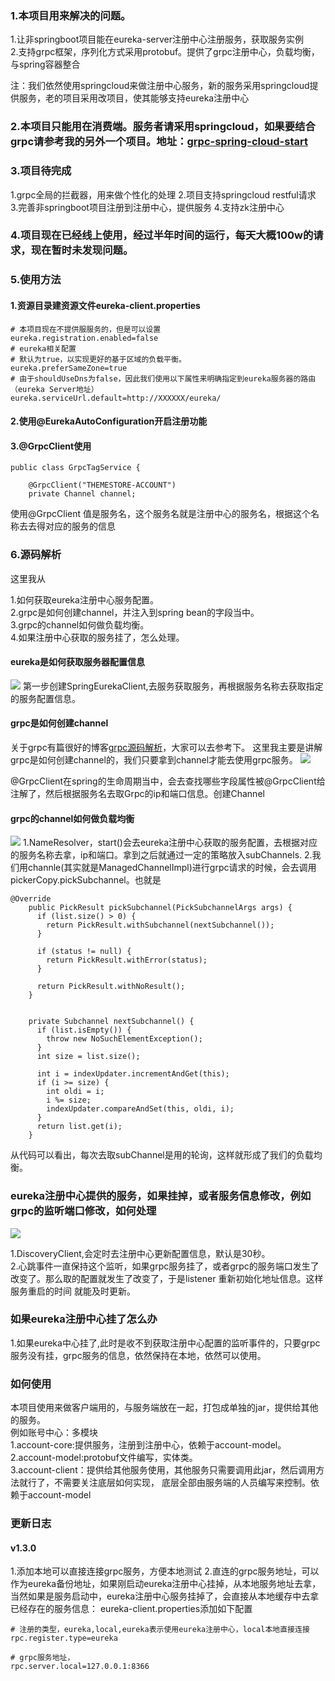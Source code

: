 ### 1.本项目用来解决的问题。

1.让非springboot项目能在eureka-server注册中心注册服务，获取服务实例  
2.支持grpc框架，序列化方式采用protobuf。提供了grpc注册中心，负载均衡，与spring容器整合

注：我们依然使用springcloud来做注册中心服务，新的服务采用springcloud提供服务，老的项目采用改项目，使其能够支持eureka注册中心

### 2.本项目只能用在消费端。服务者请采用springcloud，如果要结合grpc请参考我的另外一个项目。地址：[grpc-spring-cloud-start](https://github.com/smallleaf/grpc-spring-cloud-start)

### 3.项目待完成

1.grpc全局的拦截器，用来做个性化的处理
2.项目支持springcloud restful请求
3.完善非springboot项目注册到注册中心，提供服务
4.支持zk注册中心


### 4.项目现在已经线上使用，经过半年时间的运行，每天大概100w的请求，现在暂时未发现问题。

### 5.使用方法

#### 1.资源目录建资源文件eureka-client.properties
````
# 本项目现在不提供服服务的，但是可以设置
eureka.registration.enabled=false
# eureka相关配置
# 默认为true，以实现更好的基于区域的负载平衡。
eureka.preferSameZone=true
# 由于shouldUseDns为false，因此我们使用以下属性来明确指定到eureka服务器的路由（eureka Server地址）
eureka.serviceUrl.default=http://XXXXXX/eureka/
````

#### 2.使用@EurekaAutoConfiguration开启注册功能
#### 3.@GrpcClient使用
````$xslt
public class GrpcTagService {

    @GrpcClient("THEMESTORE-ACCOUNT")
    private Channel channel;
````
使用@GrpcClient 值是服务名，这个服务名就是注册中心的服务名，根据这个名称去去得对应的服务的信息


### 6.源码解析
这里我从

1.如何获取eureka注册中心服务配置。   
2.grpc是如何创建channel，并注入到spring bean的字段当中。    
3.grpc的channel如何做负载均衡。  
4.如果注册中心获取的服务挂了，怎么处理。   


#### eureka是如何获取服务器配置信息
![](http://m.qpic.cn/psb?/V11QGjwg27loKQ/WGVPjGlHWJ*4a7GykMwMRIPESe2sjmvAes*eKg9sqKk!/b/dFIBAAAAAAAA&bo=9ATuAgAAAAADBz4!&rf=viewer_4)
第一步创建SpringEurekaClient,去服务获取服务，再根据服务名称去获取指定的服务配置信息。

#### grpc是如何创建channel
关于grpc有篇很好的博客[grpc源码解析](https://blog.csdn.net/omnispace/article/details/80167076)，大家可以去参考下。
这里我主要是讲解grpc是如何创建channel的，我们只要拿到channel才能去使用grpc服务。
![](http://m.qpic.cn/psb?/V11QGjwg27loKQ/o8kJpi6.JoRIiNSOOU5592Ng6c9954*a6BQaG3IPyH4!/b/dDQBAAAAAAAA&bo=8gc4BAAAAAADB.s!&rf=viewer_4)

@GrpcClient在spring的生命周期当中，会去查找哪些字段属性被@GrpcClient给注解了，然后根据服务名去取Grpc的ip和端口信息。创建Channel



#### grpc的channel如何做负载均衡
![](http://m.qpic.cn/psb?/V11QGjwg27loKQ/1ReGwEiLz8uqLAgsmAHDXXnJxgFdd369ZeT.7tJycxg!/b/dDYBAAAAAAAA&bo=TgXYAwAAAAADB7I!&rf=viewer_4)
1.NameResolver，start()会去eureka注册中心获取的服务配置，去根据对应的服务名称去拿，ip和端口。拿到之后就通过一定的策略放入subChannels. 
2.我们用channle(其实就是ManagedChannelImpl)进行grpc请求的时候，会去调用pickerCopy.pickSubchannel。也就是
```aidl
@Override
    public PickResult pickSubchannel(PickSubchannelArgs args) {
      if (list.size() > 0) {
        return PickResult.withSubchannel(nextSubchannel());
      }

      if (status != null) {
        return PickResult.withError(status);
      }

      return PickResult.withNoResult();
    }
    
    
    private Subchannel nextSubchannel() {
      if (list.isEmpty()) {
        throw new NoSuchElementException();
      }
      int size = list.size();

      int i = indexUpdater.incrementAndGet(this);
      if (i >= size) {
        int oldi = i;
        i %= size;
        indexUpdater.compareAndSet(this, oldi, i);
      }
      return list.get(i);
    }

```
从代码可以看出，每次去取subChannel是用的轮询，这样就形成了我们的负载均衡。

### eureka注册中心提供的服务，如果挂掉，或者服务信息修改，例如grpc的监听端口修改，如何处理
![](http://m.qpic.cn/psb?/V11QGjwg27loKQ/8RF9CjHCCaJi2KOPQsbNRKjL47e32neXb5QDqPD9WAY!/b/dFQBAAAAAAAA&bo=5gXaAwAAAAADBxg!&rf=viewer_4)

1.DiscoveryClient,会定时去注册中心更新配置信息，默认是30秒。    
2.心跳事件一直保持这个监听，如果grpc服务挂了，或者grpc的服务端口发生了改变了。那么取的配置就发生了改变了，于是listener
重新初始化地址信息。这样服务重启的时间 就能及时更新。 


### 如果eureka注册中心挂了怎么办

1.如果eureka中心挂了,此时是收不到获取注册中心配置的监听事件的，只要grpc服务没有挂，grpc服务的信息，依然保持在本地，依然可以使用。


### 如何使用
本项目使用来做客户端用的，与服务端放在一起，打包成单独的jar，提供给其他的服务。   
例如账号中心：多模块  
1.account-core:提供服务，注册到注册中心，依赖于account-model。   
2.account-model:protobuf文件编写，实体类。   
3.account-client：提供给其他服务使用，其他服务只需要调用此jar，然后调用方法就行了，不需要关注底层如何实现，
底层全部由服务端的人员编写来控制。依赖于account-model   




### 更新日志
#### v1.3.0  

1.添加本地可以直接连接grpc服务，方便本地测试
2.直连的grpc服务地址，可以作为eureka备份地址，如果刚启动eureka注册中心挂掉，从本地服务地址去拿，当然如果是服务启动中，eureka注册中心服务挂掉了，会直接从本地缓存中去拿已经存在的服务信息：
eureka-client.properties添加如下配置
```aidl
# 注册的类型，eureka,local,eureka表示使用eureka注册中心，local本地直接连接
rpc.register.type=eureka

# grpc服务地址，
rpc.server.local=127.0.0.1:8366

```





